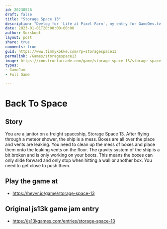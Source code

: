 ```yaml
---
id: 20230526
draft: false
title: "Storage Space 13"
description: "Devlog for 'Life at Pixel Farm', my entry for GameDev.tv Game Jam"
date: 2023-01-01T20:00:00+00:00
author: Sorskoot
layout: post
share: true
comments: true
guid: https://www.timmykokke.com/?p=storagespace13
permalink: /Games/storagespace13
image: https://constructarcade.com/game/storage-space-13/storage-space-13.webp
types: 
- GameJam
- Full Game

---
```


# Back To Space

## Story
You are a janitor on a freight spaceship, Storage Space 13. After flying through a meteor shower, the ship is a mess. Boxes are all over the place and vents are leaking. You need to clean up the mess of boxes and place them onto the leaking vents on the floor. The gravity system of the ship is a bit broken and is only working on your boots. This means the boxes can only slide forward and only stop when hitting a wall or another box. You need to get close to push them.

## Play the game at
- https://heyvr.io/game/storage-space-13

## Original js13k game jam entry
- https://js13kgames.com/entries/storage-space-13